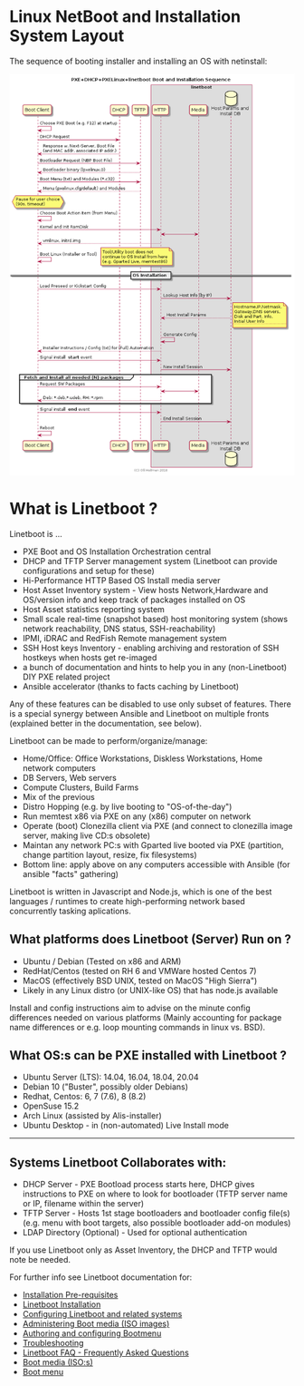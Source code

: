 # Linux NetBoot and Installation System Layout

The sequence of booting installer and installing an OS with netinstall:

<!--
    |------------| |-----------|  |---------|      |----------------------|
    | DHCP       | | TFTP      |  | HTTP    |      | HTTP Package mirror  |
    | Server     | | Server    |  | Server  |      | Server               |
    | - NBP Name | | - NBP File|  | - Kernel|      | - udeb, deb packages |
    | - TFTP Name| | - Menus   |  | - InitRD|      |
    |____________| |___________|  | - preseed.cfg
-->
![Boot Diagram](doc/netbootseq.png "Boot Sequence Diagram")

# What is Linetboot ?

Linetboot is ...

- PXE Boot and OS Installation Orchestration central
- DHCP and TFTP Server management system (Linetboot can provide configurations and setup for these)
- Hi-Performance HTTP Based OS Install media server
- Host Asset Inventory system - View hosts Network,Hardware and OS/version info and keep track of packages installed on OS
- Host Asset statistics reporting system
- Small scale real-time (snapshot based) host monitoring system (shows network reachability, DNS status, SSH-reachability)
- IPMI, iDRAC and RedFish Remote management system
- SSH Host keys Inventory - enabling archiving and restoration of SSH hostkeys when hosts get re-imaged
- a bunch of documentation and hints to help you in any (non-Linetboot) DIY PXE related project
- Ansible accelerator (thanks to facts caching by Linetboot)

Any of these features can be disabled to use only subset of features.
There is a special synergy between Ansible and Linetboot on multiple fronts (explained better in the documentation, see below).

Linetboot can be made to perform/organize/manage:

- Home/Office: Office Workstations, Diskless Workstations, Home network computers
- DB Servers, Web servers
- Compute Clusters, Build Farms
- Mix of the previous
- Distro Hopping (e.g. by live booting to "OS-of-the-day")
- Run memtest x86 via PXE on any (x86) computer on network
- Operate (boot) Clonezilla client via PXE (and connect to clonezilla image server, making live CD:s obsolete)
- Maintan any network PC:s with Gparted live booted via PXE (partition, change partition layout, resize, fix filesystems)
- Bottom line: apply above on any computers accessible with Ansible (for ansible "facts" gathering)

Linetboot is written in Javascript and Node.js, which is one of the best languages / runtimes to create high-performing network based
concurrently tasking aplications.

## What platforms does Linetboot (Server) Run on ?

- Ubuntu / Debian (Tested on x86 and ARM)
- RedHat/Centos (tested on RH 6 and VMWare hosted Centos 7)
- MacOS (effectively BSD UNIX, tested on MacOS "High Sierra")
- Likely in any Linux distro (or UNIX-like OS) that has node.js available

Install and config instructions aim to advise on the minute config differences needed on various platforms
(Mainly accounting for package name differences or e.g. loop mounting commands in linux vs. BSD).

## What OS:s can be PXE installed with Linetboot ?

- Ubuntu Server (LTS): 14.04, 16.04, 18.04, 20.04
- Debian 10 ("Buster", possibly older Debians)
- Redhat, Centos: 6, 7 (7.6), 8 (8.2)
- OpenSuse 15.2
- Arch Linux (assisted by Alis-installer)
- Ubuntu Desktop - in (non-automated) Live Install mode
-------------------------------------------------

## Systems Linetboot Collaborates with:

- DHCP Server - PXE Bootload process starts here, DHCP gives instructions to PXE on where to look for bootloader (TFTP server name or IP,
  filename within the server)
- TFTP Server - Hosts 1st stage bootloaders and bootloader config file(s) (e.g. menu with boot targets, also possible bootloader add-on modules)
- LDAP Directory (Optional) - Used for optional authentication

If you use Linetboot only as Asset Inventory, the DHCP and TFTP would note be needed.

<!--

# Overview of Network boot and Install Subsystems

## DHCP Server

PXE Booting standard and respective implementations start by consulting local DHCP server for IP address, "Boot file" and "Next Server". The next server allows a server other than DHCP server to handle delivery of "Boot file".

Hopefully you get to utilize an existing DHCP server. However you have to buddy-up with the admins of the server
to tweak the config in a minor way. See section "Changes to local DHCP Server".

## TFTP Server

The first stage low level booting starts by loading (pxelinux) files 
PXE Linux (e.g. pxelinux.0) is NOT a linux OS or system, but a network bootloader system with configurable menu system designed to boot linux from network. linetboot will minimize the usage of TFTP to absolute bare minimum - only pxelinux bootloader NBP components and boot menu will be gotten from TFTP. All Linux stuff (Kernel, Initial ramdisk) will be delivered by this system using HTTP (See following section).

## HTTP Server

The HTTP server used by linetboot is a lightweight Node.js / Express server without presence of - or need to install - a "big" webserver like "Apache".

Web server has dual roles:

- Deliver static files like ...:
  - Kernel images, Initial ramdisk and filesystem images (to boot the system)
  - OS software packages (during the OS install)
- Generate dynamically OS installers "install-recipes":
  - Debian/Ubuntu "Preseed"
  - RedHat/Centos "kickstart"
  - FreeBSD 
  - Windows Autounattend.xml

linetboot and its dependencies can be installed plainly with git and npm (Node.js ecosystem package installer).

## Media (Server)

The media used by linetboot is a set of CD/DVD ISO Image files that are mounted as "loopback file" or "loop device" (mount option `-o loop`). For more detailed information on this google "loop device" or read the man page for `mount`.

Various OS ISO images are used for various purposes:
- Some are Utility images like GpartEd Live that allows tweaking disk partitions, checking and recovering filesystems, diagnosing, extracting system data or testing memory (e.g. memtest86)
- OS install media images allow to install a full OS on the client

For latter purpose most OS:s allow network boot, although many of them also have bugs in installation process when doing the network install).

The mount points of ISO images are symlinked (or alternatively URL-mapped) to be accessible by the HTTP server (via the web server "document root").


-->

<!--
## Hostinfo (Facts) DB

Hostinfo DB is not a real DB server, but just filesystem based JSON document (file) collection gathered by Ansible fact gathering process. The steps to collect this info are:

Create a small Ansible hosts file (e.g. hosts):

    [netboot]
    linux1 ansible_user=admuser
    linux2 ansible_user=admuser

Note: The linetboot external hosts file (given by "hostsfile" main config property) is compatible with ansible and all
this info can be given in there.

Run facts gathering:
     
     # inventory group = netboot (-u root would eliminate need for ansible_user= in inventory)
     ansible -b netboot -i ./hosts -m setup --tree ~/hostinfo --extra-vars "ansible_sudo_pass=..."
     # Single host w/o inventory
     ansible -b -u admuser -K -i linux1, all -m setup --tree ~/hostinfo

Make sure your SSH key is copied to host(s) with ssh-copy-id.
If you have problems getting ansible running on linetboot machine, the hostinfo DB can be easily rsynced from another host (that is more capable running ansible):

    rsync ~/hostinfo admuser@boothost:/home/admuser/hostinfo

Currently an explicit list of hosts to be allowed to be booted/installed by linetbot system is in global config under key "hostnames" (See: "Linetboot configuration" for more info). Hosts outside this list will not be counted in from the hostinfo directory.
-->

For further info see Linetboot documentation for:

- [Installation Pre-requisites](doc/README.prereq.md "Installation Pre-requisites for all related SW")
- [Linetboot Installation](doc/README.install.md "Linetboot Installation (Divided to Stage 1,2,3)")
- [Configuring Linetboot and related systems](doc/README.configure.md "Configuring Linetboot and all related SW")
- [Administering Boot media (ISO images)](doc/README.bootmedia.md "ISO Bootmedia")
- [Authoring and configuring Bootmenu](doc/README.bootmenu.md "Configuring Boot menu")
- [Troubleshooting](doc/README.troubleshoot.md "Troubleshooting the whole Linetboot system functionality")
- [Linetboot FAQ - Frequently Asked Questions](doc/README.faq.md "Frequently Asked Questions")
- [Boot media (ISO:s)](doc/README.bootmedia.md "Boot media and Bootable ISO Images")
- [Boot menu](doc/README.bootmenu.md "Configuring PXELinux Boot Menu Items")



